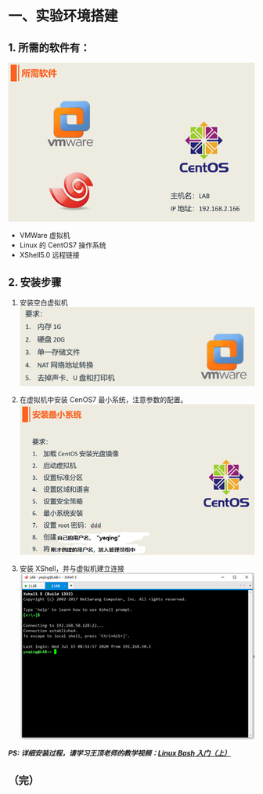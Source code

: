 # 一、实验环境搭建
## 1. 所需的软件有：  
![](../images/pic01.png)
- VMWare 虚拟机
- Linux 的 CentOS7 操作系统
- XShell5.0 远程链接

## 2. 安装步骤

1. 安装空白虚拟机  
![](../images/pic02.png)

2. 在虚拟机中安装 CenOS7 最小系统，注意参数的配置。
![](../images/pic03.png)

3. 安装 XShell，并与虚拟机建立连接  
![](../images/pic07.png)

***PS: 详细安装过程，请学习王顶老师的教学视频：[Linux Bash 入门（上）](https://ke.qq.com/course/230588)***

## （完）